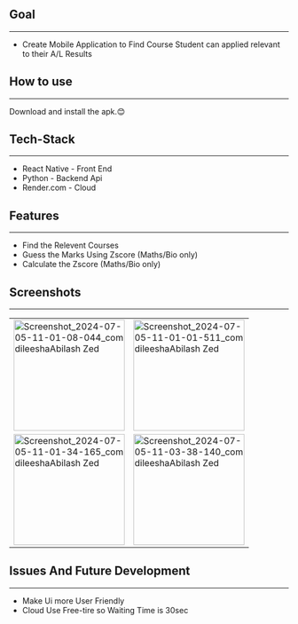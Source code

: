 ## Goal 
---
- Create Mobile Application to  Find Course Student can applied relevant to their A/L Results
## How to use
---
Download and install the apk.😊
## Tech-Stack
---

- React Native - Front End
- Python - Backend Api 
- Render.com - Cloud 
## Features 
---

- Find the Relevent Courses
- Guess the Marks Using Zscore (Maths/Bio only)
- Calculate the Zscore (Maths/Bio only)

## Screenshots
---
<table>
<tr>
<td><img src="https://github.com/Dileesha-abilash/Z_score_React_Native/assets/94125793/d7067eb3-5af2-47b0-bc5d-40a6f8d60056" alt="Screenshot_2024-07-05-11-01-08-044_com dileeshaAbilash Zed" width="200"/></td>
<td><img src="https://github.com/Dileesha-abilash/Z_score_React_Native/assets/94125793/64cb2abb-fa2f-4daa-9030-837e0f870061" alt="Screenshot_2024-07-05-11-01-01-511_com dileeshaAbilash Zed" width="200"/></td>
</tr><tr><td><img src="https://github.com/Dileesha-abilash/Z_score_React_Native/assets/94125793/859b64ba-157a-42a3-89aa-4590d1b4b706" alt="Screenshot_2024-07-05-11-01-34-165_com dileeshaAbilash Zed" width="200"/></td>
<td><img src="https://github.com/Dileesha-abilash/Z_score_React_Native/assets/94125793/3ad8d852-cdfd-4bbc-93d3-19aa236abaa2" alt="Screenshot_2024-07-05-11-03-38-140_com dileeshaAbilash Zed" width="200"/></td>
</tr>
</table>


## Issues And Future Development
---
- Make Ui more User Friendly
- Cloud Use Free-tire so Waiting Time is 30sec
